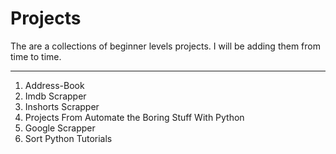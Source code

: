 # Projects
The are a collections of beginner levels projects. I will be adding them from time to time.
___

1. Address-Book
1. Imdb Scrapper
1. Inshorts Scrapper
1. Projects From Automate the Boring Stuff With Python
1. Google Scrapper
1. Sort Python Tutorials
